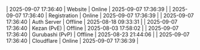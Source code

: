 | 2025-09-07 17:36:40 | Website | Online | 2025-09-07 17:36:39 |
| 2025-09-07 17:36:40 | Registration | Online | 2025-09-07 17:36:39 |
| 2025-09-07 17:36:40 | Auth Server | Offline | 2025-08-18 09:33:31 |
| 2025-09-07 17:36:40 | Kezan (PvE) | Offline | 2025-08-03 17:58:02 |
| 2025-09-07 17:36:40 | Gurubashi (PvP) | Offline | 2025-08-23 21:44:06 |
| 2025-09-07 17:36:40 | Cloudflare | Online | 2025-09-07 17:36:39 |
